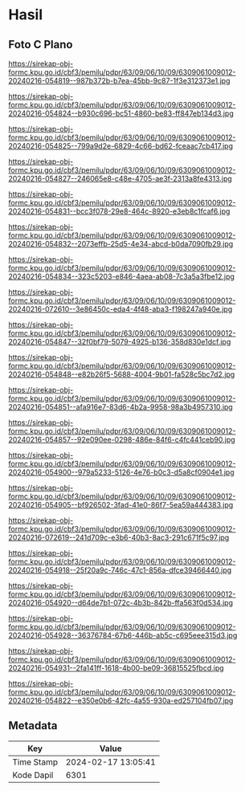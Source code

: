 # Hasil

## Foto C Plano

https://sirekap-obj-formc.kpu.go.id/cbf3/pemilu/pdpr/63/09/06/10/09/6309061009012-20240216-054819--987b372b-b7ea-45bb-9c87-1f3e312373e1.jpg

https://sirekap-obj-formc.kpu.go.id/cbf3/pemilu/pdpr/63/09/06/10/09/6309061009012-20240216-054824--b930c696-bc51-4860-be83-ff847eb134d3.jpg

https://sirekap-obj-formc.kpu.go.id/cbf3/pemilu/pdpr/63/09/06/10/09/6309061009012-20240216-054825--799a9d2e-6829-4c66-bd62-fceaac7cb417.jpg

https://sirekap-obj-formc.kpu.go.id/cbf3/pemilu/pdpr/63/09/06/10/09/6309061009012-20240216-054827--246065e8-c48e-4705-ae3f-2313a8fe4313.jpg

https://sirekap-obj-formc.kpu.go.id/cbf3/pemilu/pdpr/63/09/06/10/09/6309061009012-20240216-054831--bcc3f078-29e8-464c-8920-e3eb8c1fcaf6.jpg

https://sirekap-obj-formc.kpu.go.id/cbf3/pemilu/pdpr/63/09/06/10/09/6309061009012-20240216-054832--2073effb-25d5-4e34-abcd-b0da7090fb29.jpg

https://sirekap-obj-formc.kpu.go.id/cbf3/pemilu/pdpr/63/09/06/10/09/6309061009012-20240216-054834--323c5203-e846-4aea-ab08-7c3a5a3fbe12.jpg

https://sirekap-obj-formc.kpu.go.id/cbf3/pemilu/pdpr/63/09/06/10/09/6309061009012-20240216-072610--3e86450c-eda4-4f48-aba3-f198247a940e.jpg

https://sirekap-obj-formc.kpu.go.id/cbf3/pemilu/pdpr/63/09/06/10/09/6309061009012-20240216-054847--32f0bf79-5079-4925-b136-358d830e1dcf.jpg

https://sirekap-obj-formc.kpu.go.id/cbf3/pemilu/pdpr/63/09/06/10/09/6309061009012-20240216-054848--e82b26f5-5688-4004-9b01-fa528c5bc7d2.jpg

https://sirekap-obj-formc.kpu.go.id/cbf3/pemilu/pdpr/63/09/06/10/09/6309061009012-20240216-054851--afa916e7-83d6-4b2a-9958-98a3b4957310.jpg

https://sirekap-obj-formc.kpu.go.id/cbf3/pemilu/pdpr/63/09/06/10/09/6309061009012-20240216-054857--92e090ee-0298-486e-84f6-c4fc441ceb90.jpg

https://sirekap-obj-formc.kpu.go.id/cbf3/pemilu/pdpr/63/09/06/10/09/6309061009012-20240216-054900--979a5233-5126-4e76-b0c3-d5a8cf0904e1.jpg

https://sirekap-obj-formc.kpu.go.id/cbf3/pemilu/pdpr/63/09/06/10/09/6309061009012-20240216-054905--bf926502-3fad-41e0-86f7-5ea59a444383.jpg

https://sirekap-obj-formc.kpu.go.id/cbf3/pemilu/pdpr/63/09/06/10/09/6309061009012-20240216-072619--241d709c-e3b6-40b3-8ac3-291c671f5c97.jpg

https://sirekap-obj-formc.kpu.go.id/cbf3/pemilu/pdpr/63/09/06/10/09/6309061009012-20240216-054918--25f20a9c-746c-47c1-856a-dfce39466440.jpg

https://sirekap-obj-formc.kpu.go.id/cbf3/pemilu/pdpr/63/09/06/10/09/6309061009012-20240216-054920--d64de7b1-072c-4b3b-842b-ffa563f0d534.jpg

https://sirekap-obj-formc.kpu.go.id/cbf3/pemilu/pdpr/63/09/06/10/09/6309061009012-20240216-054928--36376784-67b6-446b-ab5c-c695eee315d3.jpg

https://sirekap-obj-formc.kpu.go.id/cbf3/pemilu/pdpr/63/09/06/10/09/6309061009012-20240216-054931--2fa141ff-1618-4b00-be09-36815525fbcd.jpg

https://sirekap-obj-formc.kpu.go.id/cbf3/pemilu/pdpr/63/09/06/10/09/6309061009012-20240216-054822--e350e0b6-42fc-4a55-930a-ed257104fb07.jpg


## Metadata

| Key        | Value               |
| ---------- | ------------------- |
| Time Stamp | 2024-02-17 13:05:41 |
| Kode Dapil | 6301                |



